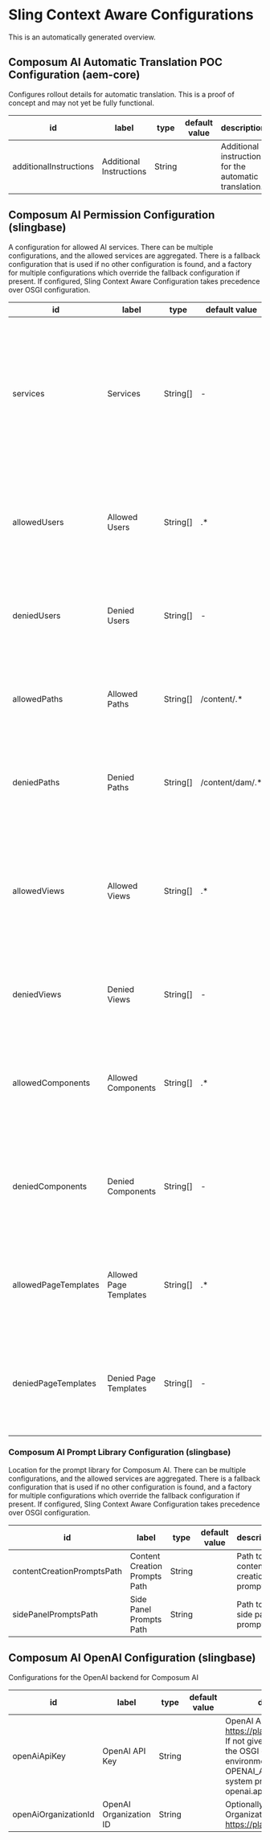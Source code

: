 # Sling Context Aware Configurations

This is an automatically generated overview.

<a name="slingca.AutoTranslateCaConfig"></a>
## Composum AI Automatic Translation POC Configuration (aem-core)

Configures rollout details for automatic translation. This is a proof of concept and may not yet be fully functional.

| id                    | label                    | type   | default value | description                                      |
|-----------------------|--------------------------|--------|---------------|--------------------------------------------------|
| additionalInstructions | Additional Instructions  | String |               | Additional instructions for the automatic translation. |

<a name="slingca.GPTPermissionConfiguration"></a>
## Composum AI Permission Configuration (slingbase)

A configuration for allowed AI services. There can be multiple configurations, and the allowed services are aggregated.
There is a fallback configuration that is used if no other configuration is found, and a factory for multiple configurations which override the fallback configuration if present.
If configured, Sling Context Aware Configuration takes precedence over OSGI configuration.

| id                  | label                  | type     | default value | description                                                                                                      |
|---------------------|------------------------|----------|---------------|------------------------------------------------------------------------------------------------------------------|
| services            | Services               | String[] | -             | List of services to which this configuration applies. Possible values are: categorize, create, sidepanel, translate. For AEM only create and sidepanel are supported. |
| allowedUsers        | Allowed Users          | String[] | .*            | Regular expressions for allowed users or user groups. If not present, no user is allowed from this configuration. |
| deniedUsers         | Denied Users           | String[] | -             | Regular expressions for denied users or user groups. Takes precedence over allowed users.                        |
| allowedPaths        | Allowed Paths          | String[] | /content/.*   | Regular expressions for allowed content paths. If not present, no paths are allowed.                             |
| deniedPaths         | Denied Paths           | String[] | /content/dam/.* | Regular expressions for denied content paths. Takes precedence over allowed paths.                                |
| allowedViews        | Allowed Views          | String[] | .*            | Regular expressions for allowed views - that is, for URLs like /editor.html/.* . If not present, no views are allowed. Use .* to allow all views. |
| deniedViews         | Denied Views           | String[] | -             | Regular expressions for denied views. Takes precedence over allowed views.                                        |
| allowedComponents   | Allowed Components     | String[] | .*            | Regular expressions for allowed resource types of components. If not present, no components are allowed.          |
| deniedComponents    | Denied Components      | String[] | -             | Regular expressions for denied resource types of components. Takes precedence over allowed components.             |
| allowedPageTemplates| Allowed Page Templates | String[] | .*            | Regular expressions for allowed page templates. If not present, all page templates are allowed.                  |
| deniedPageTemplates | Denied Page Templates  | String[] | -             | Regular expressions for denied page templates. Takes precedence over allowed page templates.                      |

<a name="slingca.GPTPromptLibrary"></a>
### Composum AI Prompt Library Configuration (slingbase)

Location for the prompt library for Composum AI. There can be multiple configurations, and the allowed services are aggregated.
There is a fallback configuration that is used if no other configuration is found, and a factory for multiple configurations which override the fallback configuration if present.
If configured, Sling Context Aware Configuration takes precedence over OSGI configuration.

| id                        | label                           | type   | default value | description                                       |
|---------------------------|---------------------------------|--------|---------------|---------------------------------------------------|
| contentCreationPromptsPath | Content Creation Prompts Path   | String |               | Path to the content creation prompts.             |
| sidePanelPromptsPath       | Side Panel Prompts Path         | String |               | Path to the side panel prompts.                   |

<a name="slingca.OpenAIConfig"></a>
## Composum AI OpenAI Configuration (slingbase)

Configurations for the OpenAI backend for Composum AI

| id              | label               | type   | default value | description                                                                                                                             |
|-----------------|---------------------|--------|---------------|-----------------------------------------------------------------------------------------------------------------------------------------|
| openAiApiKey    | OpenAI API Key      | String |               | OpenAI API Key from https://platform.openai.com/. If not given, this falls back to the OSGI configuration, the environment Variable OPENAI_API_KEY, and the system property openai.api.key . |
| openAiOrganizationId | OpenAI Organization ID | String |               | Optionally, OpenAI Organization ID from https://platform.openai.com/.                                                                   |

